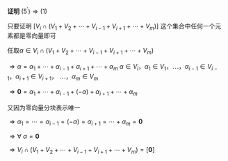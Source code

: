 **证明**
$(5^\prime)\Rightarrow(1)$

只要证明 $[V_i\cap(V_1+V_2+\cdots+
V_{i-1}+V_{i+1}+\cdots+V_m)]$ 这个集合中任何一个元素都是零向量即可

任取$\alpha\in V_i\cap(V_1+V_2+\cdots+
V_{i-1}+V_{i+1}+\cdots+V_m)$

$\Rightarrow\alpha=\alpha_1+\cdots+\alpha_{i-1}
+\alpha_{i+1}+\cdots+\alpha_m$
$\alpha\in V_i，\alpha_1\in V_1，\cdots，
\alpha_{i-1}\in V_{i-1}，\alpha_{i+1}\in V_{i+1}，$
$\cdots，\alpha_m\in V_m$

$\Rightarrow\mathbf0
=\alpha_1+\cdots+\alpha_{i-1}+(-\alpha)
+\alpha_{i+1}+\cdots+\alpha_m$

又因为零向量分块表示唯一

$\Rightarrow\alpha_1=\cdots=\alpha_{i-1}=(-\alpha)=\alpha_{i+1}=\cdots+\alpha_m
=\mathbf0$

$\Rightarrow\forall\ \alpha=\mathbf0$

$\Rightarrow V_i\cap(V_1+V_2+\cdots+
V_{i-1}+V_{i+1}+\cdots+V_m)=[\mathbf0]$

